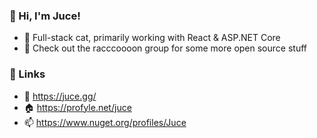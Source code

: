 ### 👋 Hi, I'm Juce!

- 🌱 Full-stack cat, primarily working with React & ASP.NET Core
- 🦝 Check out the racccoooon group for some more open source stuff

### 🔌 Links
- 🤔 https://juce.gg/
- 🏠 https://profyle.net/juce
- 📫 https://www.nuget.org/profiles/Juce

<!--
**jucedev/jucedev** is a ✨ _special_ ✨ repository because its `README.md` (this file) appears on your GitHub profile.

Here are some ideas to get you started:

- 🔭 I’m currently working on ...
- 🌱 I’m currently learning ...
- 👯 I’m looking to collaborate on ...
- 🤔 I’m looking for help with ...
- 💬 Ask me about ...
- 📫 How to reach me: ...
- 😄 Pronouns: ...
- ⚡ Fun fact: ...
-->
